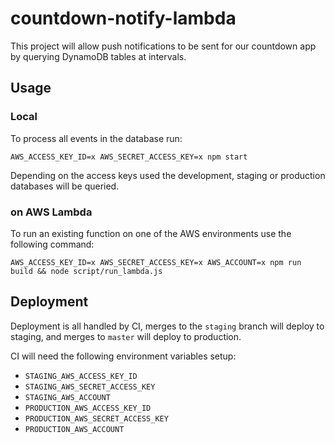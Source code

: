 # countdown-notify-lambda
This project will allow push notifications to be sent for our countdown app by querying DynamoDB tables at intervals.

## Usage

### Local

To process all events in the database run:

    AWS_ACCESS_KEY_ID=x AWS_SECRET_ACCESS_KEY=x npm start

Depending on the access keys used the development, staging or production databases will be queried.

### on AWS Lambda

To run an existing function on one of the AWS environments use the following command:

    AWS_ACCESS_KEY_ID=x AWS_SECRET_ACCESS_KEY=x AWS_ACCOUNT=x npm run build && node script/run_lambda.js

## Deployment

Deployment is all handled by CI, merges to the `staging` branch will deploy to staging, and merges to `master`
will deploy to production.

CI will need the following environment variables setup:

* `STAGING_AWS_ACCESS_KEY_ID`
* `STAGING_AWS_SECRET_ACCESS_KEY`
* `STAGING_AWS_ACCOUNT`
* `PRODUCTION_AWS_ACCESS_KEY_ID`
* `PRODUCTION_AWS_SECRET_ACCESS_KEY`
* `PRODUCTION_AWS_ACCOUNT`